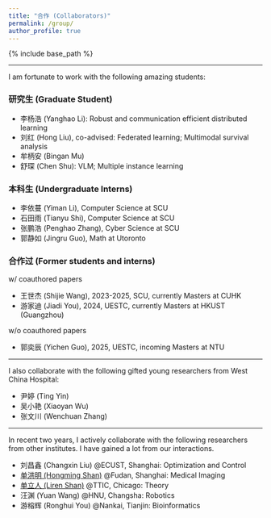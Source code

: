 ```yaml
---
title: "合作 (Collaborators)"
permalink: /group/
author_profile: true
---
```


{% include base_path %}
***

I am fortunate to work with the following amazing students:

### 研究生 (Graduate Student)
* 李杨浩 (Yanghao Li): Robust and communication efficient distributed learning
* 刘红 (Hong Liu), co-advised: Federated learning; Multimodal survival analysis
* 牟柄安 (Bingan Mu)
* 舒琛 (Chen Shu): VLM; Multiple instance learning

### 本科生 (Undergraduate Interns)
* 李依蔓 (Yiman Li), Computer Science at SCU
* 石田雨 (Tianyu Shi), Computer Science at SCU
* 张鹏浩 (Penghao Zhang), Cyber Science at SCU
* 郭静如 (Jingru Guo), Math at Utoronto


### 合作过 (Former students and interns)
w/ coauthored papers
* 王世杰 (Shijie Wang), 2023-2025, SCU, currently Masters at CUHK
* 游家迪 (Jiadi You), 2024, UESTC, currently Masters at HKUST (Guangzhou)

w/o coauthored papers
* 郭奕辰 (Yichen Guo), 2025, UESTC, incoming Masters at NTU

---
I also collaborate with the following gifted young researchers from West China Hospital:
* 尹婷 (Ting Yin)
* 吴小艳 (Xiaoyan Wu)
* 张文川 (Wenchuan Zhang)

---
In recent two years, I actively collaborate with the following researchers from other institutes. I have gained a lot from our interactions.

* 刘昌鑫 (Changxin Liu) @ECUST, Shanghai: Optimization and Control
* [单洪明 (Hongming Shan)](hmshan.io) @Fudan, Shanghai: Medical Imaging
* [单立人 (Liren Shan)](https://lirenshan.github.io/) @TTIC, Chicago: Theory
* 汪渊 (Yuan Wang) @HNU, Changsha: Robotics
* 游榕辉 (Ronghui You) @Nankai, Tianjin: Bioinformatics


